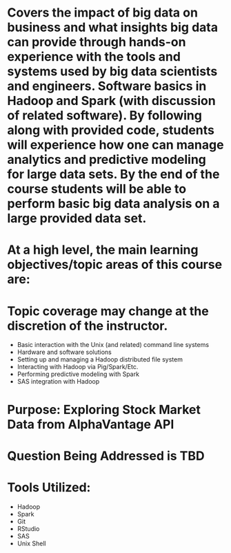 # Covers the impact of big data on business and what insights big data can provide through hands-on experience with the tools and systems used by big data scientists and engineers. Software basics in Hadoop and Spark (with discussion of related software). By following along with provided code, students will experience how one can manage analytics and predictive modeling for large data sets. By the end of the course students will be able to perform basic big data analysis on a large provided data set.
 
# At a high level, the main learning objectives/topic areas of this course are:
 
# Topic coverage may change at the discretion of the instructor.
 - Basic interaction with the Unix (and related) command line systems
 - Hardware and software solutions
 - Setting up and managing a Hadoop distributed file system
 - Interacting with Hadoop via Pig/Spark/Etc.
 - Performing predictive modeling with Spark
 - SAS integration with Hadoop

# Purpose: Exploring Stock Market Data from AlphaVantage API

# Question Being Addressed is TBD

 # Tools Utilized:
 - Hadoop
 - Spark
 - Git
 - RStudio
 - SAS
 - Unix Shell